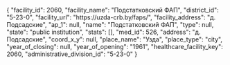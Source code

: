 {
    "facility_id": 2060,
    "facility_name": "Подстатковский ФАП",
    "district_id": "5-23-0",
    "facility_url": "https:\/\/uzda-crb.by\/faps\/",
    "facility_address": "д. Подсадские",
    "ap_1": null,
    "name": "Подстатковский ФАП",
    "type": null,
    "state": "public institution",
    "stats": [],
    "med_id": 526,
    "address": "д. Подсадские",
    "coord_x_y": null,
    "place_name": "Узда",
    "place_type": "city",
    "year_of_closing": null,
    "year_of_opening": "1961",
    "healthcare_facility_key": 2060,
    "administrative_division_id": "5-23-0"
}